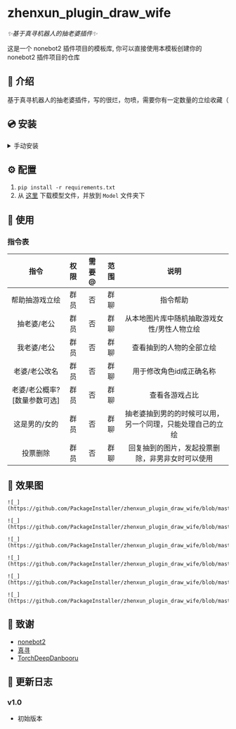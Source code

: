 # zhenxun_plugin_draw_wife

_✨基于真寻机器人的抽老婆插件✨_

这是一个 nonebot2 插件项目的模板库, 你可以直接使用本模板创建你的 nonebot2 插件项目的仓库

</details>

## 📖 介绍

基于真寻机器人的抽老婆插件，写的很烂，勿喷，需要你有一定数量的立绘收藏（

## 💿 安装

<details>
<summary>手动安装</summary>

    git clone --depth=1 https://github.com/PackageInstaller/zhenxun_plugin_draw_wife.git

</details>

## ⚙️ 配置

1. `pip install -r requirements.txt`
2. 从 [这里](https://github.com/AUTOMATIC1111/TorchDeepDanbooru/releases/download/v1/model-resnet_custom_v3.pt) 下载模型文件，并放到 `Model` 文件夹下

## 🎉 使用

### 指令表

|             指令             | 权限 | 需要@ | 范围 |                            说明                            |
| :--------------------------: | :--: | :---: | :--: | :--------------------------------------------------------: |
|        帮助抽游戏立绘        | 群员 |  否  | 群聊 |                          指令帮助                          |
|         抽老婆/老公         | 群员 |  否  | 群聊 |        从本地图片库中随机抽取游戏女性/男性人物立绘        |
|         我老婆/老公         | 群员 |  否  | 群聊 |                  查看抽到的人物的全部立绘                  |
|        老婆/老公改名        | 群员 |  否  | 群聊 |                  用于修改角色id成正确名称                  |
| 老婆/老公概率?[数量参数可选] | 群员 |  否  | 群聊 |                       查看各游戏占比                       |
|        这是男的/女的        | 群员 |  否  | 群聊 | 抽老婆抽到男的的时候可以用，另一个同理，只能处理自己的立绘 |
|           投票删除           | 群员 |  否  | 群聊 |      回复抽到的图片，发起投票删除，非男非女时可以使用      |

## 🎉 效果图

    ![_](https://github.com/PackageInstaller/zhenxun_plugin_draw_wife/blob/master/Documents/draw.png)

    ![_](https://github.com/PackageInstaller/zhenxun_plugin_draw_wife/blob/master/Documents/draw_assign.png)

    ![_](https://github.com/PackageInstaller/zhenxun_plugin_draw_wife/blob/master/Documents/move.png)

    ![_](https://github.com/PackageInstaller/zhenxun_plugin_draw_wife/blob/master/Documents/probability.png)

    ![_](https://github.com/PackageInstaller/zhenxun_plugin_draw_wife/blob/master/Documents/view.png)

    ![_](https://github.com/PackageInstaller/zhenxun_plugin_draw_wife/blob/master/Documents/vote.png)


## 🎉 致谢
-   [nonebot2](https://github.com/nonebot/nonebot2)
-   [真寻](https://github.com/HibiKier/zhenxun_bot)
-   [TorchDeepDanbooru](https://github.com/AUTOMATIC1111/TorchDeepDanbooru)


## 📝 更新日志

### v1.0

-   初始版本